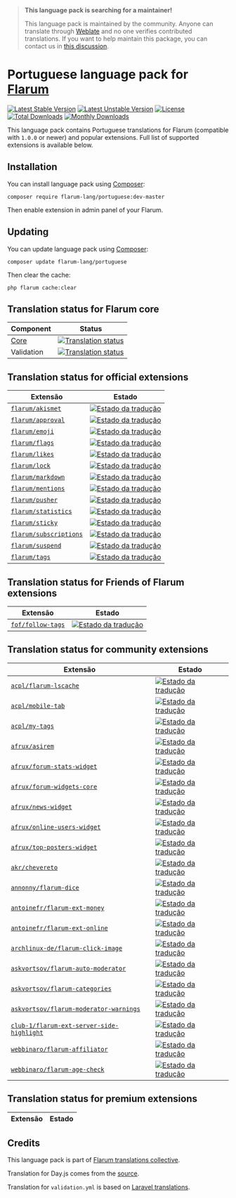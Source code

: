 > **This language pack is searching for a maintainer!**
>
> This language pack is maintained by the community. Anyone can translate through [Weblate](https://weblate.rob006.net/languages/pt/flarum/) and no one verifies contributed translations. If you want to help maintain this package, you can contact us in [this discussion](https://discuss.flarum.org/d/27519-the-flarum-language-project).

# Portuguese language pack for [Flarum](https://flarum.org/)

[![Latest Stable Version](https://img.shields.io/packagist/v/flarum-lang/portuguese?color=success&label=stable)](https://packagist.org/packages/flarum-lang/portuguese) 
[![Latest Unstable Version](https://img.shields.io/packagist/v/flarum-lang/portuguese?include_prereleases&label=unstable)](https://packagist.org/packages/flarum-lang/portuguese) 
[![License](https://img.shields.io/packagist/l/flarum-lang/portuguese)](https://packagist.org/packages/flarum-lang/portuguese) 
[![Total Downloads](https://img.shields.io/packagist/dt/flarum-lang/portuguese)](https://packagist.org/packages/flarum-lang/portuguese/stats) 
[![Monthly Downloads](https://img.shields.io/packagist/dm/flarum-lang/portuguese)](https://packagist.org/packages/flarum-lang/portuguese/stats) 

This language pack contains Portuguese translations for Flarum (compatible with `1.0.0` or newer) and popular extensions. Full list of supported extensions is available below.


## Installation

You can install language pack using [Composer](https://getcomposer.org/):

```console
composer require flarum-lang/portuguese:dev-master
```

Then enable extension in admin panel of your Flarum.


## Updating

You can update language pack using [Composer](https://getcomposer.org/):

```console
composer update flarum-lang/portuguese
```

Then clear the cache:

```console
php flarum cache:clear
```


## Translation status for Flarum core

| Component | Status |
| --- | --- |
| [Core](https://github.com/flarum/core) | [![Translation status](https://weblate.rob006.net/widgets/flarum/pt/core/svg-badge.svg)](https://weblate.rob006.net/projects/flarum/core/pt/) |
| Validation | [![Translation status](https://weblate.rob006.net/widgets/flarum/pt/validation/svg-badge.svg)](https://weblate.rob006.net/projects/flarum/validation/pt/) |


## Translation status for official extensions

<!-- flarum-extensions-list-start -->

| Extensão | Estado |
| --- | --- |
| [`flarum/akismet`](https://github.com/flarum/akismet) | [![Estado da tradução](https://weblate.rob006.net/widgets/flarum/pt/flarum-akismet/svg-badge.svg)](https://weblate.rob006.net/projects/flarum/flarum-akismet/pt/) |
| [`flarum/approval`](https://github.com/flarum/approval) | [![Estado da tradução](https://weblate.rob006.net/widgets/flarum/pt/flarum-approval/svg-badge.svg)](https://weblate.rob006.net/projects/flarum/flarum-approval/pt/) |
| [`flarum/emoji`](https://github.com/flarum/emoji) | [![Estado da tradução](https://weblate.rob006.net/widgets/flarum/pt/flarum-emoji/svg-badge.svg)](https://weblate.rob006.net/projects/flarum/flarum-emoji/pt/) |
| [`flarum/flags`](https://github.com/flarum/flags) | [![Estado da tradução](https://weblate.rob006.net/widgets/flarum/pt/flarum-flags/svg-badge.svg)](https://weblate.rob006.net/projects/flarum/flarum-flags/pt/) |
| [`flarum/likes`](https://github.com/flarum/likes) | [![Estado da tradução](https://weblate.rob006.net/widgets/flarum/pt/flarum-likes/svg-badge.svg)](https://weblate.rob006.net/projects/flarum/flarum-likes/pt/) |
| [`flarum/lock`](https://github.com/flarum/lock) | [![Estado da tradução](https://weblate.rob006.net/widgets/flarum/pt/flarum-lock/svg-badge.svg)](https://weblate.rob006.net/projects/flarum/flarum-lock/pt/) |
| [`flarum/markdown`](https://github.com/flarum/markdown) | [![Estado da tradução](https://weblate.rob006.net/widgets/flarum/pt/flarum-markdown/svg-badge.svg)](https://weblate.rob006.net/projects/flarum/flarum-markdown/pt/) |
| [`flarum/mentions`](https://github.com/flarum/mentions) | [![Estado da tradução](https://weblate.rob006.net/widgets/flarum/pt/flarum-mentions/svg-badge.svg)](https://weblate.rob006.net/projects/flarum/flarum-mentions/pt/) |
| [`flarum/pusher`](https://github.com/flarum/pusher) | [![Estado da tradução](https://weblate.rob006.net/widgets/flarum/pt/flarum-pusher/svg-badge.svg)](https://weblate.rob006.net/projects/flarum/flarum-pusher/pt/) |
| [`flarum/statistics`](https://github.com/flarum/statistics) | [![Estado da tradução](https://weblate.rob006.net/widgets/flarum/pt/flarum-statistics/svg-badge.svg)](https://weblate.rob006.net/projects/flarum/flarum-statistics/pt/) |
| [`flarum/sticky`](https://github.com/flarum/sticky) | [![Estado da tradução](https://weblate.rob006.net/widgets/flarum/pt/flarum-sticky/svg-badge.svg)](https://weblate.rob006.net/projects/flarum/flarum-sticky/pt/) |
| [`flarum/subscriptions`](https://github.com/flarum/subscriptions) | [![Estado da tradução](https://weblate.rob006.net/widgets/flarum/pt/flarum-subscriptions/svg-badge.svg)](https://weblate.rob006.net/projects/flarum/flarum-subscriptions/pt/) |
| [`flarum/suspend`](https://github.com/flarum/suspend) | [![Estado da tradução](https://weblate.rob006.net/widgets/flarum/pt/flarum-suspend/svg-badge.svg)](https://weblate.rob006.net/projects/flarum/flarum-suspend/pt/) |
| [`flarum/tags`](https://github.com/flarum/tags) | [![Estado da tradução](https://weblate.rob006.net/widgets/flarum/pt/flarum-tags/svg-badge.svg)](https://weblate.rob006.net/projects/flarum/flarum-tags/pt/) |

<!-- flarum-extensions-list-stop -->


## Translation status for Friends of Flarum extensions

<!-- fof-extensions-list-start -->

| Extensão | Estado |
| --- | --- |
| [`fof/follow-tags`](https://github.com/FriendsOfFlarum/follow-tags) | [![Estado da tradução](https://weblate.rob006.net/widgets/flarum/pt/fof-follow-tags/svg-badge.svg)](https://weblate.rob006.net/projects/flarum/fof-follow-tags/pt/) |

<!-- fof-extensions-list-stop -->


## Translation status for community extensions

<!-- various-extensions-list-start -->

| Extensão | Estado |
| --- | --- |
| [`acpl/flarum-lscache`](https://github.com/android-com-pl/flarum-lscache) | [![Estado da tradução](https://weblate.rob006.net/widgets/flarum/pt/acpl-lscache/svg-badge.svg)](https://weblate.rob006.net/projects/flarum/acpl-lscache/pt/) |
| [`acpl/mobile-tab`](https://github.com/android-com-pl/mobile-tab) | [![Estado da tradução](https://weblate.rob006.net/widgets/flarum/pt/acpl-mobile-tab/svg-badge.svg)](https://weblate.rob006.net/projects/flarum/acpl-mobile-tab/pt/) |
| [`acpl/my-tags`](https://github.com/android-com-pl/my-tags) | [![Estado da tradução](https://weblate.rob006.net/widgets/flarum/pt/acpl-my-tags/svg-badge.svg)](https://weblate.rob006.net/projects/flarum/acpl-my-tags/pt/) |
| [`afrux/asirem`](https://github.com/afrux/asirem) | [![Estado da tradução](https://weblate.rob006.net/widgets/flarum/pt/afrux-asirem/svg-badge.svg)](https://weblate.rob006.net/projects/flarum/afrux-asirem/pt/) |
| [`afrux/forum-stats-widget`](https://github.com/afrux/forum-stats-widget) | [![Estado da tradução](https://weblate.rob006.net/widgets/flarum/pt/afrux-forum-stats-widget/svg-badge.svg)](https://weblate.rob006.net/projects/flarum/afrux-forum-stats-widget/pt/) |
| [`afrux/forum-widgets-core`](https://github.com/afrux/forum-widgets-core) | [![Estado da tradução](https://weblate.rob006.net/widgets/flarum/pt/afrux-forum-widgets-core/svg-badge.svg)](https://weblate.rob006.net/projects/flarum/afrux-forum-widgets-core/pt/) |
| [`afrux/news-widget`](https://github.com/afrux/news-widget) | [![Estado da tradução](https://weblate.rob006.net/widgets/flarum/pt/afrux-news-widget/svg-badge.svg)](https://weblate.rob006.net/projects/flarum/afrux-news-widget/pt/) |
| [`afrux/online-users-widget`](https://github.com/afrux/online-users-widget) | [![Estado da tradução](https://weblate.rob006.net/widgets/flarum/pt/afrux-online-users-widget/svg-badge.svg)](https://weblate.rob006.net/projects/flarum/afrux-online-users-widget/pt/) |
| [`afrux/top-posters-widget`](https://github.com/afrux/top-posters-widget) | [![Estado da tradução](https://weblate.rob006.net/widgets/flarum/pt/afrux-top-posters-widget/svg-badge.svg)](https://weblate.rob006.net/projects/flarum/afrux-top-posters-widget/pt/) |
| [`akr/chevereto`](https://github.com/AKR-Developers/flarum-chevereto) | [![Estado da tradução](https://weblate.rob006.net/widgets/flarum/pt/akr-chevereto/svg-badge.svg)](https://weblate.rob006.net/projects/flarum/akr-chevereto/pt/) |
| [`annonny/flarum-dice`](https://github.com/mizhiyugan529/flarum-dice) | [![Estado da tradução](https://weblate.rob006.net/widgets/flarum/pt/annonny-dice/svg-badge.svg)](https://weblate.rob006.net/projects/flarum/annonny-dice/pt/) |
| [`antoinefr/flarum-ext-money`](https://github.com/AntoineFr/flarum-ext-money) | [![Estado da tradução](https://weblate.rob006.net/widgets/flarum/pt/antoinefr-money/svg-badge.svg)](https://weblate.rob006.net/projects/flarum/antoinefr-money/pt/) |
| [`antoinefr/flarum-ext-online`](https://github.com/AntoineFr/flarum-ext-online) | [![Estado da tradução](https://weblate.rob006.net/widgets/flarum/pt/antoinefr-online/svg-badge.svg)](https://weblate.rob006.net/projects/flarum/antoinefr-online/pt/) |
| [`archlinux-de/flarum-click-image`](https://github.com/archlinux-de/flarum-click-image) | [![Estado da tradução](https://weblate.rob006.net/widgets/flarum/pt/archlinux-de-click-image/svg-badge.svg)](https://weblate.rob006.net/projects/flarum/archlinux-de-click-image/pt/) |
| [`askvortsov/flarum-auto-moderator`](https://github.com/askvortsov1/flarum-auto-moderator) | [![Estado da tradução](https://weblate.rob006.net/widgets/flarum/pt/askvortsov-auto-moderator/svg-badge.svg)](https://weblate.rob006.net/projects/flarum/askvortsov-auto-moderator/pt/) |
| [`askvortsov/flarum-categories`](https://github.com/askvortsov1/flarum-categories) | [![Estado da tradução](https://weblate.rob006.net/widgets/flarum/pt/askvortsov-categories/svg-badge.svg)](https://weblate.rob006.net/projects/flarum/askvortsov-categories/pt/) |
| [`askvortsov/flarum-moderator-warnings`](https://github.com/askvortsov1/flarum-moderator-warnings) | [![Estado da tradução](https://weblate.rob006.net/widgets/flarum/pt/askvortsov-moderator-warnings/svg-badge.svg)](https://weblate.rob006.net/projects/flarum/askvortsov-moderator-warnings/pt/) |
| [`club-1/flarum-ext-server-side-highlight`](https://github.com/club-1/flarum-ext-server-side-highlight) | [![Estado da tradução](https://weblate.rob006.net/widgets/flarum/pt/club-1-server-side-highlight/svg-badge.svg)](https://weblate.rob006.net/projects/flarum/club-1-server-side-highlight/pt/) |
| [`webbinaro/flarum-affiliator`](https://github.com/eddiewebb/flarum-affiliator) | [![Estado da tradução](https://weblate.rob006.net/widgets/flarum/pt/webbinaro-affiliator/svg-badge.svg)](https://weblate.rob006.net/projects/flarum/webbinaro-affiliator/pt/) |
| [`webbinaro/flarum-age-check`](https://github.com/eddiewebb/flarum-age-check) | [![Estado da tradução](https://weblate.rob006.net/widgets/flarum/pt/webbinaro-age-check/svg-badge.svg)](https://weblate.rob006.net/projects/flarum/webbinaro-age-check/pt/) |

<!-- various-extensions-list-stop -->


## Translation status for premium extensions

<!-- premium-extensions-list-start -->

| Extensão | Estado |
| --- | --- |

<!-- premium-extensions-list-stop -->


## Credits

This language pack is part of [Flarum translations collective](https://github.com/rob006-software/flarum-translations).

Translation for Day.js comes from the [source](https://github.com/iamkun/dayjs/blob/v1.10.4/src/locale/pt.js).

Translation for `validation.yml` is based on [Laravel translations](https://github.com/Laravel-Lang/lang/blob/8.1.3/src/pt/validation.php).
